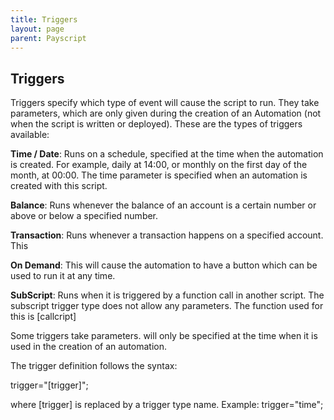 ```yaml
---
title: Triggers
layout: page
parent: Payscript
---
```


## Triggers
Triggers specify which type of event will cause the script to run. They take parameters, which are only given during the creation of an Automation (not when the script is written or deployed). These are the types of triggers available:

**Time / Date**: Runs on a schedule, specified at the time when the automation is created. For example, daily at 14:00, or monthly on the first day of the month, at 00:00. The time parameter is specified when an automation is created with this script.

**Balance**: Runs whenever the balance of an account is a certain number or above or below a specified number.

**Transaction**: Runs whenever a transaction happens on a specified account. This

**On Demand**: This will cause the automation to have a button which can be used to run it at any time.

**SubScript**: Runs when it is triggered by a function call in another script. The subscript trigger type does not allow any parameters. The function used for this is [callcript]


Some triggers take parameters.  will only be specified at the time when it is used in the creation of an automation.

The trigger definition follows the syntax:

trigger="[trigger]";

where [trigger] is replaced by a trigger type name. Example: trigger="time";